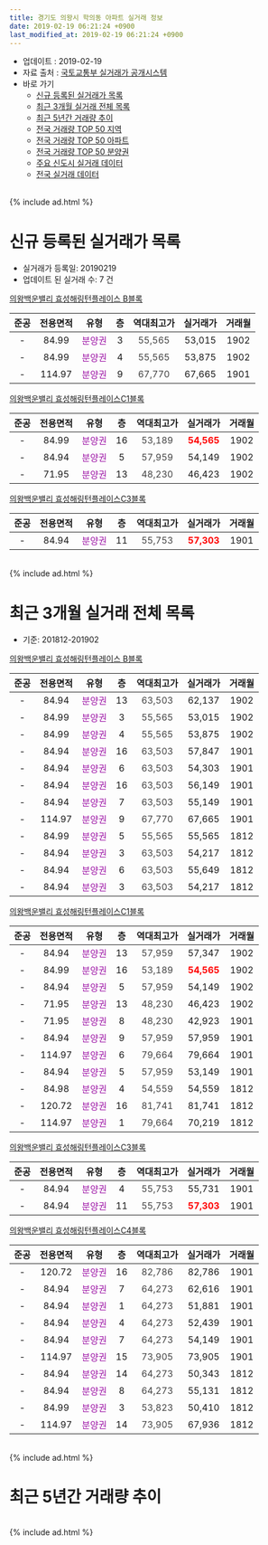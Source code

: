 ```yaml
---
title: 경기도 의왕시 학의동 아파트 실거래 정보
date: 2019-02-19 06:21:24 +0900
last_modified_at: 2019-02-19 06:21:24 +0900
---
```


* 업데이트 : 2019-02-19
* 자료 출처 : [국토교통부 실거래가 공개시스템](http://rt.molit.go.kr)
* 바로 가기
    * [신규 등록된 실거래가 목록](#신규-등록된-실거래가-목록)
    * [최근 3개월 실거래 전체 목록](#최근-3개월-실거래-전체-목록)
    * [최근 5년간 거래량 추이](#최근-5년간-거래량-추이)
    * [전국 거래량 TOP 50 지역](https://ayogom.github.io/apt-trade-info/최근-3개월-전국에서-가장-거래가-많이-발생한-지역)
    * [전국 거래량 TOP 50 아파트](https://ayogom.github.io/apt-trade-info/최근-3개월-전국에서-가장-거래가-많이-발생한-아파트)
    * [전국 거래량 TOP 50 분양권](https://ayogom.github.io/apt-trade-info/최근-3개월-전국에서-가장-거래가-많이-발생한-분양권)
    * [주요 신도시 실거래 데이터](https://ayogom.github.io/apt-trade-info/주요-신도시)
    * [전국 실거래 데이터](https://ayogom.github.io/apt-trade-info/전국)
<br>
{% include ad.html %}
<br>

# 신규 등록된 실거래가 목록
* 실거래가 등록일: 20190219
* 업데이트 된 실거래 수: 7 건


[의왕백운밸리 효성해링턴플레이스 B블록](https://search.naver.com/search.naver?query=%EA%B2%BD%EA%B8%B0%EB%8F%84+%EC%9D%98%EC%99%95%EC%8B%9C+%ED%95%99%EC%9D%98%EB%8F%99+%EC%9D%98%EC%99%95%EB%B0%B1%EC%9A%B4%EB%B0%B8%EB%A6%AC+%ED%9A%A8%EC%84%B1%ED%95%B4%EB%A7%81%ED%84%B4%ED%94%8C%EB%A0%88%EC%9D%B4%EC%8A%A4+B%EB%B8%94%EB%A1%9D)

|준공|전용면적|유형|층|역대최고가|실거래가|거래월|
|:---:|:---:|:---:|:---:|:---:|:---:|:---:|
|-|84.99|<span style="color:#9C11A5">분양권</span>|3|<span style="color:#444444">55,565</span>|53,015|1902|
|-|84.99|<span style="color:#9C11A5">분양권</span>|4|<span style="color:#444444">55,565</span>|53,875|1902|
|-|114.97|<span style="color:#9C11A5">분양권</span>|9|<span style="color:#444444">67,770</span>|67,665|1901|

[의왕백운밸리 효성해링턴플레이스C1블록](https://search.naver.com/search.naver?query=%EA%B2%BD%EA%B8%B0%EB%8F%84+%EC%9D%98%EC%99%95%EC%8B%9C+%ED%95%99%EC%9D%98%EB%8F%99+%EC%9D%98%EC%99%95%EB%B0%B1%EC%9A%B4%EB%B0%B8%EB%A6%AC+%ED%9A%A8%EC%84%B1%ED%95%B4%EB%A7%81%ED%84%B4%ED%94%8C%EB%A0%88%EC%9D%B4%EC%8A%A4C1%EB%B8%94%EB%A1%9D)

|준공|전용면적|유형|층|역대최고가|실거래가|거래월|
|:---:|:---:|:---:|:---:|:---:|:---:|:---:|
|-|84.99|<span style="color:#9C11A5">분양권</span>|16|<span style="color:#444444">53,189</span>|<b><span style="color:#ff0000">54,565</span></b>|1902|
|-|84.94|<span style="color:#9C11A5">분양권</span>|5|<span style="color:#444444">57,959</span>|54,149|1902|
|-|71.95|<span style="color:#9C11A5">분양권</span>|13|<span style="color:#444444">48,230</span>|46,423|1902|

[의왕백운밸리 효성해링턴플레이스C3블록](https://search.naver.com/search.naver?query=%EA%B2%BD%EA%B8%B0%EB%8F%84+%EC%9D%98%EC%99%95%EC%8B%9C+%ED%95%99%EC%9D%98%EB%8F%99+%EC%9D%98%EC%99%95%EB%B0%B1%EC%9A%B4%EB%B0%B8%EB%A6%AC+%ED%9A%A8%EC%84%B1%ED%95%B4%EB%A7%81%ED%84%B4%ED%94%8C%EB%A0%88%EC%9D%B4%EC%8A%A4C3%EB%B8%94%EB%A1%9D)

|준공|전용면적|유형|층|역대최고가|실거래가|거래월|
|:---:|:---:|:---:|:---:|:---:|:---:|:---:|
|-|84.94|<span style="color:#9C11A5">분양권</span>|11|<span style="color:#444444">55,753</span>|<b><span style="color:#ff0000">57,303</span></b>|1901|


<br>
{% include ad.html %}
<br>

# 최근 3개월 실거래 전체 목록
* 기준: 201812-201902


[의왕백운밸리 효성해링턴플레이스 B블록](https://search.naver.com/search.naver?query=%EA%B2%BD%EA%B8%B0%EB%8F%84+%EC%9D%98%EC%99%95%EC%8B%9C+%ED%95%99%EC%9D%98%EB%8F%99+%EC%9D%98%EC%99%95%EB%B0%B1%EC%9A%B4%EB%B0%B8%EB%A6%AC+%ED%9A%A8%EC%84%B1%ED%95%B4%EB%A7%81%ED%84%B4%ED%94%8C%EB%A0%88%EC%9D%B4%EC%8A%A4+B%EB%B8%94%EB%A1%9D)

|준공|전용면적|유형|층|역대최고가|실거래가|거래월|
|:---:|:---:|:---:|:---:|:---:|:---:|:---:|
|-|84.94|<span style="color:#9C11A5">분양권</span>|13|<span style="color:#444444">63,503</span>|62,137|1902|
|-|84.99|<span style="color:#9C11A5">분양권</span>|3|<span style="color:#444444">55,565</span>|53,015|1902|
|-|84.99|<span style="color:#9C11A5">분양권</span>|4|<span style="color:#444444">55,565</span>|53,875|1902|
|-|84.94|<span style="color:#9C11A5">분양권</span>|16|<span style="color:#444444">63,503</span>|57,847|1901|
|-|84.94|<span style="color:#9C11A5">분양권</span>|6|<span style="color:#444444">63,503</span>|54,303|1901|
|-|84.94|<span style="color:#9C11A5">분양권</span>|16|<span style="color:#444444">63,503</span>|56,149|1901|
|-|84.94|<span style="color:#9C11A5">분양권</span>|7|<span style="color:#444444">63,503</span>|55,149|1901|
|-|114.97|<span style="color:#9C11A5">분양권</span>|9|<span style="color:#444444">67,770</span>|67,665|1901|
|-|84.99|<span style="color:#9C11A5">분양권</span>|5|<span style="color:#444444">55,565</span>|55,565|1812|
|-|84.94|<span style="color:#9C11A5">분양권</span>|3|<span style="color:#444444">63,503</span>|54,217|1812|
|-|84.94|<span style="color:#9C11A5">분양권</span>|6|<span style="color:#444444">63,503</span>|55,649|1812|
|-|84.94|<span style="color:#9C11A5">분양권</span>|3|<span style="color:#444444">63,503</span>|54,217|1812|

[의왕백운밸리 효성해링턴플레이스C1블록](https://search.naver.com/search.naver?query=%EA%B2%BD%EA%B8%B0%EB%8F%84+%EC%9D%98%EC%99%95%EC%8B%9C+%ED%95%99%EC%9D%98%EB%8F%99+%EC%9D%98%EC%99%95%EB%B0%B1%EC%9A%B4%EB%B0%B8%EB%A6%AC+%ED%9A%A8%EC%84%B1%ED%95%B4%EB%A7%81%ED%84%B4%ED%94%8C%EB%A0%88%EC%9D%B4%EC%8A%A4C1%EB%B8%94%EB%A1%9D)

|준공|전용면적|유형|층|역대최고가|실거래가|거래월|
|:---:|:---:|:---:|:---:|:---:|:---:|:---:|
|-|84.94|<span style="color:#9C11A5">분양권</span>|13|<span style="color:#444444">57,959</span>|57,347|1902|
|-|84.99|<span style="color:#9C11A5">분양권</span>|16|<span style="color:#444444">53,189</span>|<b><span style="color:#ff0000">54,565</span></b>|1902|
|-|84.94|<span style="color:#9C11A5">분양권</span>|5|<span style="color:#444444">57,959</span>|54,149|1902|
|-|71.95|<span style="color:#9C11A5">분양권</span>|13|<span style="color:#444444">48,230</span>|46,423|1902|
|-|71.95|<span style="color:#9C11A5">분양권</span>|8|<span style="color:#444444">48,230</span>|42,923|1901|
|-|84.94|<span style="color:#9C11A5">분양권</span>|9|<span style="color:#444444">57,959</span>|57,959|1901|
|-|114.97|<span style="color:#9C11A5">분양권</span>|6|<span style="color:#444444">79,664</span>|79,664|1901|
|-|84.94|<span style="color:#9C11A5">분양권</span>|5|<span style="color:#444444">57,959</span>|53,149|1901|
|-|84.98|<span style="color:#9C11A5">분양권</span>|4|<span style="color:#444444">54,559</span>|54,559|1812|
|-|120.72|<span style="color:#9C11A5">분양권</span>|16|<span style="color:#444444">81,741</span>|81,741|1812|
|-|114.97|<span style="color:#9C11A5">분양권</span>|1|<span style="color:#444444">79,664</span>|70,219|1812|

[의왕백운밸리 효성해링턴플레이스C3블록](https://search.naver.com/search.naver?query=%EA%B2%BD%EA%B8%B0%EB%8F%84+%EC%9D%98%EC%99%95%EC%8B%9C+%ED%95%99%EC%9D%98%EB%8F%99+%EC%9D%98%EC%99%95%EB%B0%B1%EC%9A%B4%EB%B0%B8%EB%A6%AC+%ED%9A%A8%EC%84%B1%ED%95%B4%EB%A7%81%ED%84%B4%ED%94%8C%EB%A0%88%EC%9D%B4%EC%8A%A4C3%EB%B8%94%EB%A1%9D)

|준공|전용면적|유형|층|역대최고가|실거래가|거래월|
|:---:|:---:|:---:|:---:|:---:|:---:|:---:|
|-|84.94|<span style="color:#9C11A5">분양권</span>|4|<span style="color:#444444">55,753</span>|55,731|1901|
|-|84.94|<span style="color:#9C11A5">분양권</span>|11|<span style="color:#444444">55,753</span>|<b><span style="color:#ff0000">57,303</span></b>|1901|

[의왕백운밸리 효성해링턴플레이스C4블록](https://search.naver.com/search.naver?query=%EA%B2%BD%EA%B8%B0%EB%8F%84+%EC%9D%98%EC%99%95%EC%8B%9C+%ED%95%99%EC%9D%98%EB%8F%99+%EC%9D%98%EC%99%95%EB%B0%B1%EC%9A%B4%EB%B0%B8%EB%A6%AC+%ED%9A%A8%EC%84%B1%ED%95%B4%EB%A7%81%ED%84%B4%ED%94%8C%EB%A0%88%EC%9D%B4%EC%8A%A4C4%EB%B8%94%EB%A1%9D)

|준공|전용면적|유형|층|역대최고가|실거래가|거래월|
|:---:|:---:|:---:|:---:|:---:|:---:|:---:|
|-|120.72|<span style="color:#9C11A5">분양권</span>|16|<span style="color:#444444">82,786</span>|82,786|1901|
|-|84.94|<span style="color:#9C11A5">분양권</span>|7|<span style="color:#444444">64,273</span>|62,616|1901|
|-|84.94|<span style="color:#9C11A5">분양권</span>|1|<span style="color:#444444">64,273</span>|51,881|1901|
|-|84.94|<span style="color:#9C11A5">분양권</span>|4|<span style="color:#444444">64,273</span>|52,439|1901|
|-|84.94|<span style="color:#9C11A5">분양권</span>|7|<span style="color:#444444">64,273</span>|54,149|1901|
|-|114.97|<span style="color:#9C11A5">분양권</span>|15|<span style="color:#444444">73,905</span>|73,905|1901|
|-|84.94|<span style="color:#9C11A5">분양권</span>|14|<span style="color:#444444">64,273</span>|50,343|1812|
|-|84.94|<span style="color:#9C11A5">분양권</span>|8|<span style="color:#444444">64,273</span>|55,131|1812|
|-|84.99|<span style="color:#9C11A5">분양권</span>|3|<span style="color:#444444">53,823</span>|50,410|1812|
|-|114.97|<span style="color:#9C11A5">분양권</span>|14|<span style="color:#444444">73,905</span>|67,936|1812|


<br>
{% include ad.html %}
<br>

# 최근 5년간 거래량 추이


<div style="width:100%;">
    <canvas id="deal_progress" height="200"></canvas>
</div>

<script>
new Chart(document.getElementById("deal_progress"), {
    type: 'line',
    data: {
        labels: ['201402','201403','201404','201405','201406','201407','201408','201409','201410','201411','201412','201501','201502','201503','201504','201505','201506','201507','201508','201509','201510','201511','201512','201601','201602','201603','201604','201605','201606','201607','201608','201609','201610','201611','201612','201701','201702','201703','201704','201705','201706','201707','201708','201709','201710','201711','201712','201801','201802','201803','201804','201805','201806','201807','201808','201809','201810','201811','201812','201901','201902'],
        datasets: [{
            label: '매매',
            pointRadius: 1,
            data: [0, 0, 0, 0, 0, 0, 0, 0, 0, 0, 0, 0, 0, 0, 0, 0, 0, 0, 0, 0, 0, 0, 0, 0, 0, 0, 0, 0, 0, 0, 0, 0, 0, 0, 0, 0, 0, 0, 0, 0, 0, 0, 0, 0, 0, 0, 0, 19, 12, 18, 17, 8, 10, 13, 48, 24, 10, 7, 11, 17, 7],
            borderColor: "rgba(255, 201, 14, 1)",
            backgroundColor: "rgba(255, 201, 14, 0.5)",
            fill: false,
            lineTension: 0
        },{
            label: '전월세',
            pointRadius: 1,
            data: [0, 0, 0, 0, 0, 0, 0, 0, 0, 0, 0, 0, 0, 0, 0, 0, 0, 0, 0, 0, 0, 0, 0, 0, 0, 0, 0, 0, 0, 0, 0, 0, 0, 0, 0, 0, 0, 0, 0, 0, 0, 0, 0, 0, 0, 0, 0, 0, 0, 0, 0, 0, 0, 0, 0, 0, 0, 0, 0, 0, 0],
            borderColor: "rgba(0, 141, 185, 1)",
            backgroundColor: "rgba(0, 141, 185, 0.5)",
            fill: false,
            lineTension: 0
        }
        ]
    },
    options: {
        responsive: true,
        title: {
            display: false
        },
        tooltips: {
            mode: 'index',
            intersect: false
        },
        hover: {
            mode: 'nearest',
            intersect: true
        },
        scales: {
            xAxes: [{
                display: true,
                scaleLabel: {
                    display: true,
                    labelString: '년/월'
                }
            }],
            yAxes: [{
                display: true,
                ticks: {
                    suggestedMin: 0,
                },
                scaleLabel: {
                    display: true,
                    labelString: '실거래 수'
                }
            }]
        }
    }
});

</script>


<br>
{% include ad.html %}
<br>

